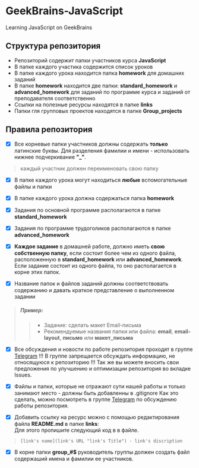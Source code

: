 # GeekBrains-JavaScript
Learning JavaScript on GeekBrains

## Структура репозитория
       
*   Репозиторий содержит папки участников курса **JavaScript**    
*   В папке каждого участика содержится список уроков
*   В папке каждого урока находится папка **homework** для домашних заданий
*   В папке **homework** находится две папки: **standard_homework** и **advanced_homework** для заданий по программе курса и заданий от преподавателя соответственно
*   Ссылки на полезные ресурсы находятся в папке **links**
*   Папки гля групповых проектов находятся в папке **Group_projects**

## Правила репозитория

- [x] Все корневые папки участников должны содержать **только** латинские буквы. Для разделения фамилии и имени - использовать нижнее подчеркивание **"_"**.
>каждый участник должен переименовать свою папку

- [x] В папке каждого урока могут находиться **любые** вспомогательные файлы и папки

- [x] В папке каждого урока должна содержаться папка **homework**

- [x] Задания по основной программе располагаются в папке **standard_homework**

- [x] Задания по программе трудоголиков располагаются в папке **advanced_homework**

- [x] **Каждое задание** в домашней работе, должно иметь **свою собственную папку**, если состоит более чем из одного файла, расположенную в **standard_homework** или **advanced_homework**. Если задание состоит из одного файла, то оно располагается в корне этих папок.

- [x] Название папок и файлов заданий должны соответствовать содержанию и давать краткое представление о выполненном задании
>##### Пример:
>>* Задание: cделать макет Email-письма
>>* Рекомендуемые названия папки или файла: **email**, **email-layout**, **письмо** или **макет_письма**

- [x] Все обсуждения и новости по работе репозитория проходят в группе [Telegram](https://t.me/joinchat/AAAAAAt31sV2xaafKfbHUg) !!! В группе запрещается обсуждать информацию, не относящуюся к репозиторию !!! Так же вы можете вносить свои предложения по улучшению и оптимизации репозитория во вкладке Issues.

- [x] Файлы и папки, которые не отражают сути нашей работы и только занимают место - должны быть добавленны в .gitignore Как это сделать, можно посмотреть в группе [Telegram](https://t.me/joinchat/AAAAAAt31sV2xaafKfbHUg) по обсуждению работы репозитория.

- [x] Добавить ссылку на ресурс можно с помощью редактирования файла **README.md** в папке **links**:<br>Для этого пропишите следующий код в в файле.
>`[link's name](link's URL "link's Title") - link's discription`

- [x] В корне папки **group_#$** руководитель группы должен создать файл содержаший имена и фамилии ее участников.
